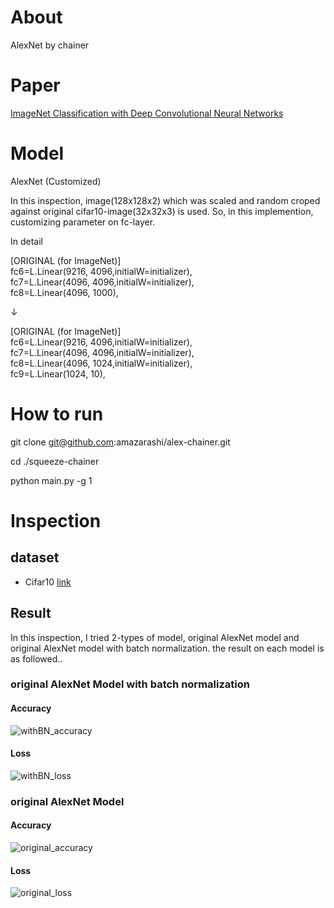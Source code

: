 # About
AlexNet by chainer

# Paper

[ImageNet Classification with Deep Convolutional
Neural Networks](https://papers.nips.cc/paper/4824-imagenet-classification-with-deep-convolutional-neural-networks.pdf)
# Model

AlexNet (Customized)

In this inspection, image(128x128x2) which was scaled and random croped against original cifar10-image(32x32x3) is used.
So, in this implemention, customizing parameter on fc-layer. 

In detail

[ORIGINAL (for ImageNet)]<br/>
fc6=L.Linear(9216, 4096,initialW=initializer),<br/>
fc7=L.Linear(4096, 4096,initialW=initializer),<br/>
fc8=L.Linear(4096, 1000),<br/>

↓<br/>

[ORIGINAL (for ImageNet)]<br/>
fc6=L.Linear(9216, 4096,initialW=initializer),<br/>
fc7=L.Linear(4096, 4096,initialW=initializer),<br/>
fc8=L.Linear(4096, 1024,initialW=initializer),<br/>
fc9=L.Linear(1024, 10),<br/>

# How to run

git clone git@github.com:amazarashi/alex-chainer.git

cd ./squeeze-chainer

python main.py -g 1

# Inspection

## dataset

 - Cifar10 [link](https://www.cs.toronto.edu/~kriz/cifar.html)

## Result
In this inspection, I tried 2-types of model, original AlexNet model and original AlexNet model with batch normalization.
the result on each model is as followed..

### original AlexNet Model with batch normalization

#### Accuracy
![withBN_accuracy](https://github.com/amazarashi/alex-chainer/blob/feature/bn/result/model_custom/accuracy.png?raw=true "")

#### Loss
![withBN_loss](https://github.com/amazarashi/alex-chainer/blob/feature/bn/result/model_custom/loss.png?raw=true "")


### original AlexNet Model

#### Accuracy
![original_accuracy](https://github.com/amazarashi/alex-chainer/blob/feature/bn/result/model_original/accuracy.png?raw=true "")

#### Loss
![original_loss](https://github.com/amazarashi/alex-chainer/blob/feature/bn/result/model_original/loss.png?raw=true "")


